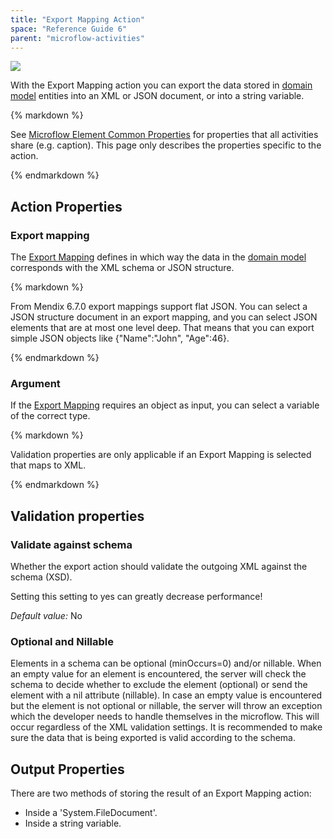 ```yaml
---
title: "Export Mapping Action"
space: "Reference Guide 6"
parent: "microflow-activities"
---
```



![](attachments/19202807/19399019.png)

With the Export Mapping action you can export the data stored in [domain model](domain-model) entities into an XML or JSON document, or into a string variable.

<div class="alert alert-info">{% markdown %}

See [Microflow Element Common Properties](microflow-element-common-properties) for properties that all activities share (e.g. caption). This page only describes the properties specific to the action.

{% endmarkdown %}</div>

## Action Properties

### Export mapping

The [Export Mapping](export-mappings) defines in which way the data in the [domain model](domain-model) corresponds with the XML schema or JSON structure.

<div class="alert alert-info">{% markdown %}

From Mendix 6.7.0 export mappings support flat JSON. You can select a JSON structure document in an export mapping, and you can select JSON elements that are at most one level deep. That means that you can export simple JSON objects like {"Name":"John", "Age":46}. 

{% endmarkdown %}</div>

### Argument

If the [Export Mapping](export-mappings) requires an object as input, you can select a variable of the correct type.

<div class="alert alert-info">{% markdown %}

Validation properties are only applicable if an Export Mapping is selected that maps to XML.

{% endmarkdown %}</div>

## Validation properties

### Validate against schema

Whether the export action should validate the outgoing XML against the schema (XSD).

Setting this setting to yes can greatly decrease performance!

_Default value:_ No

### Optional and Nillable

Elements in a schema can be optional (minOccurs=0) and/or nillable. When an empty value for an element is encountered, the server will check the schema to decide whether to exclude the element (optional) or send the element with a nil attribute (nillable). In case an empty value is encountered but the element is not optional or nillable, the server will throw an exception which the developer needs to handle themselves in the microflow. This will occur regardless of the XML validation settings. It is recommended to make sure the data that is being exported is valid according to the schema.

## Output Properties

There are two methods of storing the result of an Export Mapping action:

*   Inside a 'System.FileDocument'.
*   Inside a string variable.
